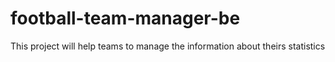 # football-team-manager-be
This project will help teams to manage the information about theirs statistics
